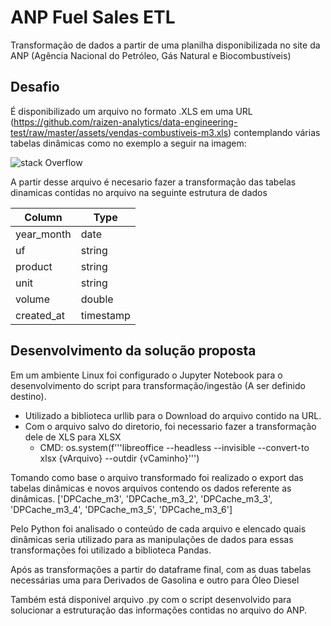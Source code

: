 # ANP Fuel Sales ETL
Transformação de dados a partir de uma planilha disponibilizada no site da ANP (Agência Nacional do Petróleo, Gás Natural e Biocombustíveis)

## Desafio

É disponibilizado um arquivo no formato .XLS em uma URL (https://github.com/raizen-analytics/data-engineering-test/raw/master/assets/vendas-combustiveis-m3.xls)  contemplando várias tabelas dinâmicas como no exemplo a seguir na imagem:


![stack Overflow](https://raw.githubusercontent.com/raizen-analytics/data-engineering-test/master/images/pivot.png)

A partir desse arquivo é necesario fazer a transformação das tabelas dinamicas contidas no arquivo na seguinte estrutura de dados
<p></p>


| Column     | Type      |
|------------|-----------|
| year_month | date      |
| uf         | string    |
| product    | string    |
| unit       | string    |
| volume     | double    |
| created_at | timestamp |


## Desenvolvimento da solução proposta

Em um ambiente Linux foi configurado o Jupyter Notebook para o desenvolvimento do script para transformação/ingestão (A ser definido destino). 
* Utilizado a biblioteca urllib para o Download do arquivo contido na URL.
* Com o arquivo salvo do diretorio, foi necessario fazer a transformação dele de XLS para XLSX 
  - CMD: os.system(f'''libreoffice --headless --invisible --convert-to xlsx {vArquivo} --outdir {vCaminho}''')
  
<p></p>
<p>Tomando como base o arquivo transformado foi realizado o export das tabelas dinâmicas e novos arquivos contendo os dados referente as dinâmicas.
  ['DPCache_m3', 'DPCache_m3_2', 'DPCache_m3_3', 'DPCache_m3_4', 'DPCache_m3_5', 'DPCache_m3_6']

<p></p>  
Pelo Python foi analisado o conteúdo de cada arquivo e elencado quais dinâmicas seria utilizado para as manipulações de dados para essas transformações foi utilizado a biblioteca Pandas. 
<p>
Após as transformações a partir do dataframe final, com as duas tabelas necessárias uma para Derivados de Gasolina e outro para Óleo Diesel
</p>

Também está disponivel arquivo .py com o script desenvolvido para solucionar a estruturação das informações contidas no arquivo do ANP. 


